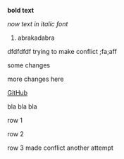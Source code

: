 **bold text**

*now text in italic font*

1. abrakadabra

dfdfdfdf trying to make conflict ;fa;aff

some changes

more changes here

[GitHub](https://github.com/)

bla bla bla

row 1

row 2

row 3 made conflict another attempt